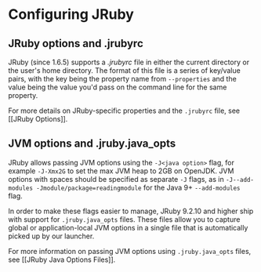 Configuring JRuby
=================

JRuby options and .jrubyrc
--------------------------

JRuby (since 1.6.5) supports a *.jrubyrc* file in either the current directory or the user's home directory. The format of this file is a series of key/value pairs, with the key being the property name from ```--properties``` and the value being the value you'd pass on the command line for the same property.

For more details on JRuby-specific properties and the `.jrubyrc` file, see [[JRuby Options]].

JVM options and .jruby.java_opts
--------------------------------

JRuby allows passing JVM options using the `-J<java option>` flag, for example `-J-Xmx2G` to set the max JVM heap to 2GB on OpenJDK. JVM options with spaces should be specified as separate `-J` flags, as in `-J--add-modules -Jmodule/package=readingmodule` for the Java 9+ `--add-modules` flag.

In order to make these flags easier to manage, JRuby 9.2.10 and higher ship with support for `.jruby.java_opts` files. These files allow you to capture global or application-local JVM options in a single file that is automatically picked up by our launcher.

For more information on passing JVM options using `.jruby.java_opts` files, see [[JRuby Java Options Files]].